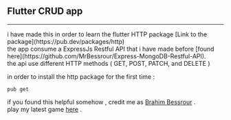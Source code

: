 <h2>Flutter CRUD app</h2>
<hr>
i have made this in order to learn the flutter HTTP package [Link to the package](https://pub.dev/packages/http) </br>
the app consume a ExpressJs Restful API that i have made before [found here](https://github.com/MrBessrour/Express-MongoDB-Restful-API).</br>
the api use different HTTP methods ( GET, POST, PATCH, and DELETE )</br>

in order to install the http package for the first time :
```
pub get
```

if you found this helpful somehow , credit me as [Brahim Bessrour](https://www.youtube.com/channel/UC9uUuLUFIvkoHsPJbVyUJqg) . <br/>
play my latest game [here](https://play.google.com/store/apps/details?id=bes.dodgy.walls) .

